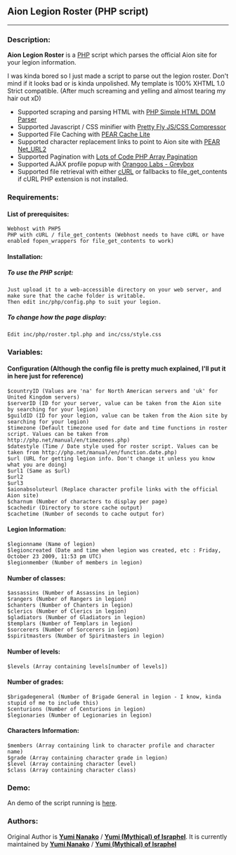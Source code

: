 Aion Legion Roster (PHP script)
------------------
------------------

### **Description**:
**Aion Legion Roster** is a [PHP](http://www.php.net "PHP Website") script which parses the official Aion site for your legion information.

I was kinda bored so I just made a script to parse out the legion roster.
Don't mind if it looks bad or is kinda unpolished.
My template is 100% XHTML 1.0 Strict compatible. (After much screaming and yelling and almost tearing my hair out xD)

- Supported scraping and parsing HTML with [PHP Simple HTML DOM Parser](http://simplehtmldom.sourceforge.net/ "PHP Simple HTML DOM Parser")
- Supported Javascript / CSS minifier with [Pretty Fly JS/CSS Compressor](http://prettyflywebsite.com/css/simple-and-fast-css-javascript-compressor-updated/ "Pretty Fly CSS/JS Compressor")
- Supported File Caching with [PEAR Cache Lite](http://pear.php.net/package/Cache_Lite/ "PEAR Cache Lite")
- Supported character replacement links to point to Aion site with [PEAR Net_URL2](http://pear.php.net/package/Net_URL2/ "PEAR Net_URL2")
- Supported Pagination with [Lots of Code PHP Array Pagination](http://www.lotsofcode.com/php/php-array-pagination.htm "Lots of Code PHP Array Pagination")
- Supported AJAX profile popup with [Orangoo Labs - Greybox](http://orangoo.com/labs/GreyBox/ "Orangoo Labs - Greybox")
- Supported file retrieval with either [cURL](http://php.net/manual/en/book.curl.php "PHP: cURL - Manual") or fallbacks to file_get_contents if cURL PHP extension is not installed.

### **Requirements**:
#### List of prerequisites:

	Webhost with PHP5
	PHP with cURL / file_get_contents (Webhost needs to have cURL or have enabled fopen_wrappers for file_get_contents to work)

#### Installation:

##### To use the PHP script:
    Just upload it to a web-accessible directory on your web server, and make sure that the cache folder is writable.
    Then edit inc/php/config.php to suit your legion.

##### To change how the page display: 
    Edit inc/php/roster.tpl.php and inc/css/style.css

### **Variables**:
#### Configuration (Although the config file is pretty much explained, I'll put it in here just for reference)

    $countryID (Values are 'na' for North American servers and 'uk' for United Kingdom servers)
    $serverID (ID for your server, value can be taken from the Aion site by searching for your legion)
    $guildID (ID for your legion, value can be taken from the Aion site by searching for your legion)
    $timezone (Default timezone used for date and time functions in roster script. Values can be taken from http://php.net/manual/en/timezones.php)
    $datestyle (Time / Date style used for roster script. Values can be taken from http://php.net/manual/en/function.date.php)
    $url (URL for getting legion info. Don't change it unless you know what you are doing)
    $url1 (Same as $url)
    $url2
    $url3
    $aionabsoluteurl (Replace character profile links with the official Aion site)
    $charnum (Number of characters to display per page)
    $cachedir (Directory to store cache output)
    $cachetime (Number of seconds to cache output for)

#### Legion Information:

    $legionname (Name of legion)
    $legioncreated (Date and time when legion was created, etc : Friday, October 23 2009, 11:53 pm UTC)
    $legionmember (Number of members in legion)

#### Number of classes:

    $assassins (Number of Assassins in legion)
    $rangers (Number of Rangers in legion)
    $chanters (Number of Chanters in legion)
    $clerics (Number of Clerics in legion)
    $gladiators (Number of Gladiators in legion)
    $templars (Number of Templars in legion)
    $sorcerers (Number of Sorcerers in legion)
    $spiritmasters (Number of Spiritmasters in legion)

#### Number of levels:

    $levels (Array containing levels[number of levels])

#### Number of grades:

    $brigadegeneral (Number of Brigade General in legion - I know, kinda stupid of me to include this)
    $centurions (Number of Centurions in legion)
    $legionaries (Number of Legionaries in legion)    

#### Characters Information:

    $members (Array containing link to character profile and character name)
    $grade (Array containing character grade in legion)
    $level (Array containing character level)
    $class (Array containing character class)

### **Demo**:

An demo of the script running is [here](http://nanaforge.info/roster/ "Yumi Aion Legion Roster Script Demo").

### **Authors**:

Original Author is [**Yumi Nanako**](mailto:yuminanako@yuminanako.info "Yumi Nanako E-mail") / [**Yumi (Mythical) of Israphel**](http://na.aiononline.com/livestatus/character-legion/search?serverID=2&charID=329640 "Yumi's Aion Profile").
It is currently maintained by [**Yumi Nanako**](mailto:yuminanako@yuminanako.info "Yumi Nanako E-mail") / [**Yumi (Mythical) of Israphel**](http://na.aiononline.com/livestatus/character-legion/search?serverID=2&charID=329640 "Yumi's Aion Profile")
